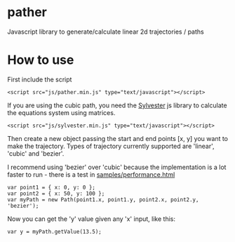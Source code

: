 # pather

Javascript library to generate/calculate linear 2d trajectories / paths


# How to use

First include the script

    <script src="js/pather.min.js" type="text/javascript"></script>

If you are using the cubic path, you need the [Sylvester](http://sylvester.jcoglan.com/) js library to calculate the equations system using matrices.

    <script src="js/sylvester.min.js" type="text/javascript"></script>


Then create a new object passing the start and end points [x, y] you want to make the trajectory.
Types of trajectory currently supported are 'linear', 'cubic' and 'bezier'.

I recommend using 'bezier' over 'cubic' because the implementation is a lot faster to run - there is a test in [samples/performance.html](samples/performance.html)

    var point1 = { x: 0, y: 0 };
    var point2 = { x: 50, y: 100 };
    var myPath = new Path(point1.x, point1.y, point2.x, point2.y, 'bezier');


Now you can get the 'y' value given any 'x' input, like this:

    var y = myPath.getValue(13.5);

